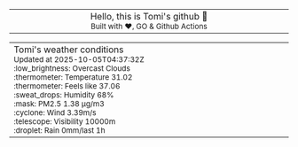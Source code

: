 
<div align="center">
<table>
<tbody>
<td align="center">
<img width="2000" height="0"><br>
Hello, this is Tomi's github 👋<br>
<sup>Built with ❤️, GO & Github Actions</sup><br>
<img width="2000" height="0">
</td>
</tbody>
</table>
</div>
<table>
<tbody>
<td align="left">
<img width="2000" height="0"><br>
Tomi's weather conditions<br>
<sup>Updated at 2025-10-05T04:37:32Z</sup><br>
<sup>:low_brightness: Overcast Clouds</sup><br>
<sup>:thermometer: Temperature 31.02 </sup><br>
<sup>:thermometer: Feels like 37.06</sup><br>
<sup>:sweat_drops: Humidity 68%</sup><br>
<sup>:mask: PM2.5 1.38 μg/m3</sup><br>
<sup>:cyclone: Wind 3.39m/s </sup><br>
<sup>:telescope: Visibility 10000m </sup><br>
<sup>:droplet: Rain 0mm/last 1h </sup><br>
<img width="2000" height="0">
</td>
<td align="left">
<img width="2000" height="0"><br>
<br>
<img width="2000" height="0">
</td>
</tbody>
</table>
</div>
    